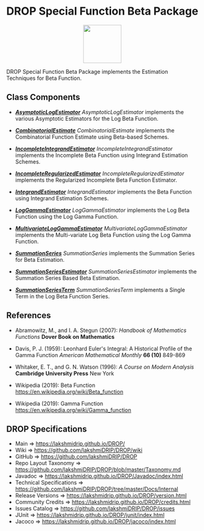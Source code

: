 # DROP Special Function Beta Package

<p align="center"><img src="https://github.com/lakshmiDRIP/DROP/blob/master/DRIP_Logo.gif?raw=true" width="100"></p>

DROP Special Function Beta Package implements the Estimation Techniques for Beta Function.


## Class Components

 * [***AsymptoticLogEstimator***](https://github.com/lakshmiDRIP/DROP/tree/master/src/main/java/org/drip/specialfunction/beta/AsymptoticLogEstimator.java)
 <i>AsymptoticLogEstimator</i> implements the various Asymptotic Estimators for the Log Beta Function.

 * [***CombinatorialEstimate***](https://github.com/lakshmiDRIP/DROP/tree/master/src/main/java/org/drip/specialfunction/beta/CombinatorialEstimate.java)
 <i>CombinatorialEstimate</i> implements the Combinatorial Function Estimate using Beta-based Schemes.

 * [***IncompleteIntegrandEstimator***](https://github.com/lakshmiDRIP/DROP/tree/master/src/main/java/org/drip/specialfunction/beta/IncompleteIntegrandEstimator.java)
 <i>IncompleteIntegrandEstimator</i> implements the Incomplete Beta Function using Integrand Estimation Schemes.

 * [***IncompleteRegularizedEstimator***](https://github.com/lakshmiDRIP/DROP/tree/master/src/main/java/org/drip/specialfunction/beta/IncompleteRegularizedEstimator.java)
 <i>IncompleteRegularizedEstimator</i> implements the Regularized Incomplete Beta Function Estimator.

 * [***IntegrandEstimator***](https://github.com/lakshmiDRIP/DROP/tree/master/src/main/java/org/drip/specialfunction/beta/IntegrandEstimator.java)
 <i>IntegrandEstimator</i> implements the Beta Function using Integrand Estimation Schemes.

 * [***LogGammaEstimator***](https://github.com/lakshmiDRIP/DROP/tree/master/src/main/java/org/drip/specialfunction/beta/LogGammaEstimator.java)
 <i>LogGammaEstimator</i> implements the Log Beta Function using the Log Gamma Function.

 * [***MultivariateLogGammaEstimator***](https://github.com/lakshmiDRIP/DROP/tree/master/src/main/java/org/drip/specialfunction/beta/MultivariateLogGammaEstimator.java)
 <i>MultivariateLogGammaEstimator</i> implements the Multi-variate Log Beta Function using the Log Gamma Function.

 * [***SummationSeries***](https://github.com/lakshmiDRIP/DROP/tree/master/src/main/java/org/drip/specialfunction/beta/SummationSeries.java)
 <i>SummationSeries</i> implements the Summation Series for Beta Estimation.

 * [***SummationSeriesEstimator***](https://github.com/lakshmiDRIP/DROP/tree/master/src/main/java/org/drip/specialfunction/beta/SummationSeriesEstimator.java)
 <i>SummationSeriesEstimator</i> implements the Summation Series Based Beta Estimation.

 * [***SummationSeriesTerm***](https://github.com/lakshmiDRIP/DROP/tree/master/src/main/java/org/drip/specialfunction/beta/SummationSeriesTerm.java)
 <i>SummationSeriesTerm</i> implements a Single Term in the Log Beta Function Series.


## References

 * Abramowitz, M., and I. A. Stegun (2007): <i>Handbook of Mathematics Functions</i> <b>Dover Book on Mathematics</b>

 * Davis, P. J. (1959): Leonhard Euler's Integral: A Historical Profile of the Gamma Function <i>American Mathematical Monthly</i> <b>66 (10)</b> 849-869

 * Whitaker, E. T., and G. N. Watson (1996): <i>A Course on Modern Analysis</i> <b>Cambridge University Press</b> New York

 * Wikipedia (2019): Beta Function https://en.wikipedia.org/wiki/Beta_function

 * Wikipedia (2019): Gamma Function https://en.wikipedia.org/wiki/Gamma_function


## DROP Specifications

 * Main                     => https://lakshmidrip.github.io/DROP/
 * Wiki                     => https://github.com/lakshmiDRIP/DROP/wiki
 * GitHub                   => https://github.com/lakshmiDRIP/DROP
 * Repo Layout Taxonomy     => https://github.com/lakshmiDRIP/DROP/blob/master/Taxonomy.md
 * Javadoc                  => https://lakshmidrip.github.io/DROP/Javadoc/index.html
 * Technical Specifications => https://github.com/lakshmiDRIP/DROP/tree/master/Docs/Internal
 * Release Versions         => https://lakshmidrip.github.io/DROP/version.html
 * Community Credits        => https://lakshmidrip.github.io/DROP/credits.html
 * Issues Catalog           => https://github.com/lakshmiDRIP/DROP/issues
 * JUnit                    => https://lakshmidrip.github.io/DROP/junit/index.html
 * Jacoco                   => https://lakshmidrip.github.io/DROP/jacoco/index.html
